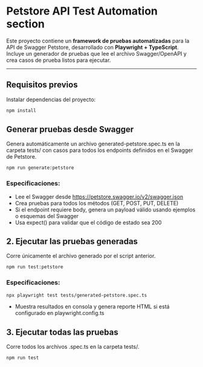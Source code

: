 #  Petstore API Test Automation section

Este proyecto contiene un **framework de pruebas automatizadas** para la API de Swagger Petstore, desarrollado con **Playwright + TypeScript**.  
Incluye un generador de pruebas que lee el archivo Swagger/OpenAPI y crea casos de prueba listos para ejecutar.

---

## Requisitos previos
Instalar dependencias del proyecto:

```bash
npm install
```

## Generar pruebas desde Swagger
Genera automáticamente un archivo generated-petstore.spec.ts en la carpeta tests/ con casos para todos los endpoints definidos en el Swagger de Petstore.
```bash
npm run generate:petstore
```


### Especificaciones:
- Lee el Swagger desde https://petstore.swagger.io/v2/swagger.json
- Crea pruebas para todos los métodos (GET, POST, PUT, DELETE)
- Si el endpoint requiere body, genera un payload válido usando ejemplos o esquemas del Swagger
- Usa expect() para validar que el código de estado sea 200

## 2. Ejecutar las pruebas generadas
Corre únicamente el archivo generado por el script anterior.

```bash
npm run test:petstore
```

### Especificaciones:
```bash
npx playwright test tests/generated-petstore.spec.ts
```
- Muestra resultados en consola y genera reporte HTML si está configurado en playwright.config.ts

## 3. Ejecutar todas las pruebas
Corre todos los archivos .spec.ts en la carpeta tests/.
```bash
npm run test
```



